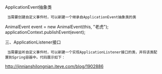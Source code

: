 





ApplicationEvent抽象类

     当需要创建自定义事件时，可以新建一个继承自ApplicationEvent抽象类的类
     
   
     
     
     
AnimalEvent event = new AnimalEvent(this, "老虎");  
applicationContext.publishEvent(event);      



三、ApplicationListener接口

     当需要监听自定义事件时，可以新建一个实现ApplicationListener接口的类，并将该类配置到Spring容器中。代码展示如下：
     
     
     
     

http://jinnianshilongnian.iteye.com/blog/1902886     